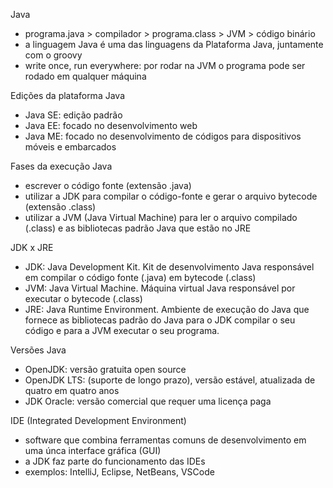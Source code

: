 Java
 - programa.java > compilador > programa.class > JVM > código binário
 - a linguagem Java é uma das linguagens da Plataforma Java, juntamente com o groovy
 - write once, run everywhere: por rodar na JVM o programa pode ser rodado em qualquer máquina

Edições da plataforma Java
 - Java SE: edição padrão
 - Java EE: focado no desenvolvimento web
 - Java ME: focado no desenvolvimento de códigos para dispositivos móveis e embarcados
 
 Fases da execução Java
  - escrever o código fonte (extensão .java)
  - utilizar a JDK para compilar o código-fonte e gerar o arquivo bytecode (extensão .class)
  - utilizar a JVM (Java Virtual Machine) para ler o arquivo compilado (.class) e as bibliotecas padrão Java que estão no JRE
  
  JDK x JRE
   - JDK: Java Development Kit. Kit de desenvolvimento Java responsável em compilar o código fonte (.java) em bytecode (.class)
   - JVM: Java Virtual Machine. Máquina virtual Java responsável por executar o bytecode (.class)
   - JRE: Java Runtime Environment. Ambiente de execução do Java que fornece as bibliotecas padrão do Java para o JDK compilar o seu código e para a JVM executar o seu programa.

Versões Java
 - OpenJDK: versão gratuita open source 
 - OpenJDK LTS: (suporte de longo prazo), versão estável, atualizada de quatro em quatro anos
 - JDK Oracle: versão comercial que requer uma licença paga

IDE (Integrated Development Environment)
 - software que combina ferramentas comuns de desenvolvimento em uma únca interface gráfica (GUI)
 - a JDK faz parte do funcionamento das IDEs
 - exemplos: IntelliJ, Eclipse, NetBeans, VSCode

